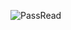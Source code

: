 ![PassRead](https://github.com/Pradhan121/Password-managerProject/assets/165671684/c2f26e78-87da-41a4-9adf-f0e6eec44cf2)
